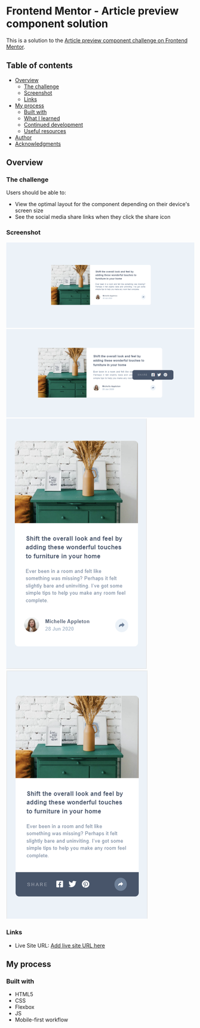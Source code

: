 # Frontend Mentor - Article preview component solution

This is a solution to the [Article preview component challenge on Frontend Mentor](https://www.frontendmentor.io/challenges/article-preview-component-dYBN_pYFT). 

## Table of contents

- [Overview](#overview)
  - [The challenge](#the-challenge)
  - [Screenshot](#screenshot)
  - [Links](#links)
- [My process](#my-process)
  - [Built with](#built-with)
  - [What I learned](#what-i-learned)
  - [Continued development](#continued-development)
  - [Useful resources](#useful-resources)
- [Author](#author)
- [Acknowledgments](#acknowledgments)

## Overview

### The challenge

Users should be able to:
- View the optimal layout for the component depending on their device's screen size
- See the social media share links when they click the share icon

### Screenshot

![](images/Screenshot_1.png)
![](images/Screenshot_2.png)
![](images/Screenshot_3.png)
![](images/Screenshot_4.png)

### Links

- Live Site URL: [Add live site URL here](https://your-live-site-url.com)

## My process

### Built with

- HTML5
- CSS
- Flexbox
- JS
- Mobile-first workflow

